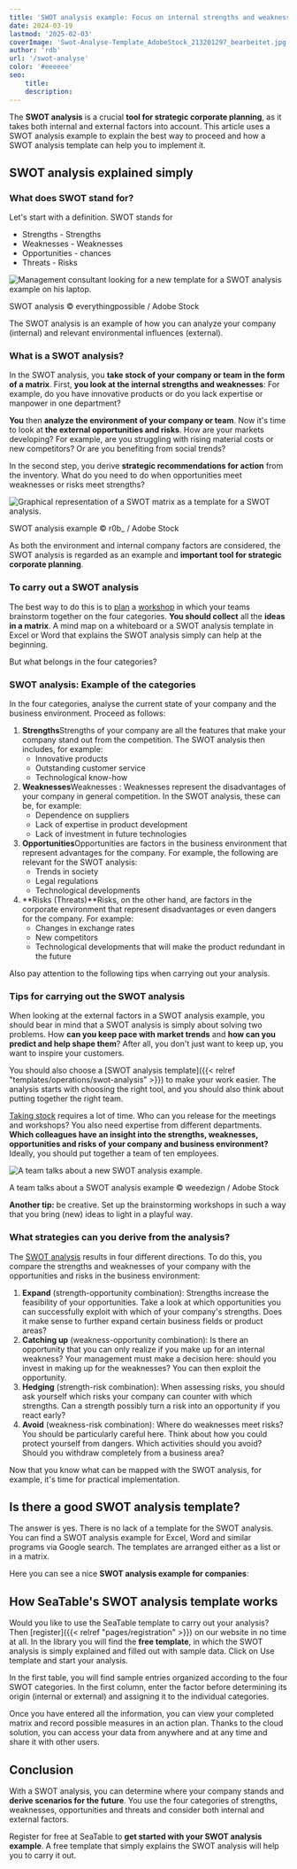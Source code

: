 ```yaml
---
title: 'SWOT analysis example: Focus on internal strengths and weaknesses'
date: 2024-03-19
lastmod: '2025-02-03'
coverImage: 'Swot-Analyse-Template_AdobeStock_213201297_bearbeitet.jpg'
author: 'rdb'
url: '/swot-analyse'
color: '#eeeeee'
seo:
    title:
    description:
---
```


The **SWOT analysis** is a crucial **tool for strategic corporate planning**, as it takes both internal and external factors into account. This article uses a SWOT analysis example to explain the best way to proceed and how a SWOT analysis template can help you to implement it.

## SWOT analysis explained simply

### What does SWOT stand for?

Let's start with a definition. SWOT stands for

- Strengths - Strengths
- Weaknesses - Weaknesses
- Opportunities - chances
- Threats - Risks

![Management consultant looking for a new template for a SWOT analysis example on his laptop.](images/Swot-Analyse-Template_AdobeStock_213201297_bearbeitet.jpg)

SWOT analysis © everythingpossible / Adobe Stock

The SWOT analysis is an example of how you can analyze your company (internal) and relevant environmental influences (external).

### What is a SWOT analysis?

In the SWOT analysis, you **take stock of your company or team in the form of a matrix**. First, **you look at the internal strengths and weaknesses**: For example, do you have innovative products or do you lack expertise or manpower in one department?

**You** then **analyze the environment of your company or team**. Now it's time to look at **the external opportunities and risks**. How are your markets developing? For example, are you struggling with rising material costs or new competitors? Or are you benefiting from social trends?

In the second step, you derive **strategic recommendations for action** from the inventory. What do you need to do when opportunities meet weaknesses or risks meet strengths?

![Graphical representation of a SWOT matrix as a template for a SWOT analysis.](images/Swot-Analyse-template_AdobeStock_41600134_bearbeitet-711x474.jpg)

SWOT analysis example © r0b\_ / Adobe Stock

As both the environment and internal company factors are considered, the SWOT analysis is regarded as an example and **important tool for strategic corporate planning**.

### To carry out a SWOT analysis

The best way to do this is to [plan](https://seatable.io/en/workshop-planen/) a [workshop](https://seatable.io/en/workshop-planen/) in which your teams brainstorm together on the four categories. **You should collect** all the **ideas in a matrix**. A mind map on a whiteboard or a SWOT analysis template in Excel or Word that explains the SWOT analysis simply can help at the beginning.

But what belongs in the four categories?

### SWOT analysis: Example of the categories

In the four categories, analyse the current state of your company and the business environment. Proceed as follows:

1. **Strengths**Strengths of your company are all the features that make your company stand out from the competition. The SWOT analysis then includes, for example:
    - Innovative products
    - Outstanding customer service
    - Technological know-how
2. **Weaknesses**Weaknesses : Weaknesses represent the disadvantages of your company in general competition. In the SWOT analysis, these can be, for example:
    - Dependence on suppliers
    - Lack of expertise in product development
    - Lack of investment in future technologies
3. **Opportunities**Opportunities are factors in the business environment that represent advantages for the company. For example, the following are relevant for the SWOT analysis:
    - Trends in society
    - Legal regulations
    - Technological developments
4. **Risks (Threats)**Risks, on the other hand, are factors in the corporate environment that represent disadvantages or even dangers for the company. For example:
    - Changes in exchange rates
    - New competitors
    - Technological developments that will make the product redundant in the future

Also pay attention to the following tips when carrying out your analysis.

### Tips for carrying out the SWOT analysis

When looking at the external factors in a SWOT analysis example, you should bear in mind that a SWOT analysis is simply about solving two problems. How **can you keep pace with market trends** and **how can you predict and help shape them**? After all, you don't just want to keep up, you want to inspire your customers.

You should also choose a [SWOT analysis template]({{< relref "templates/operations/swot-analysis" >}}) to make your work easier. The analysis starts with choosing the right tool, and you should also think about putting together the right team.

[Taking stock](https://seatable.io/en/inventarliste-vorlagen/) requires a lot of time. Who can you release for the meetings and workshops? You also need expertise from different departments. **Which colleagues have an insight into the strengths, weaknesses, opportunities and risks of your company and business environment?** Ideally, you should put together a team of ten employees.

![A team talks about a new SWOT analysis example.](images/Swot-Analyse-Template_AdobeStock_284656559_bearbeitet-711x474.jpg)

A team talks about a SWOT analysis example © weedezign / Adobe Stock

**Another tip:** be creative. Set up the brainstorming workshops in such a way that you bring (new) ideas to light in a playful way.

### What strategies can you derive from the analysis?

The [SWOT analysis](https://de.wikipedia.org/wiki/SWOT-Analyse) results in four different directions. To do this, you compare the strengths and weaknesses of your company with the opportunities and risks in the business environment:

1. **Expand** (strength-opportunity combination): Strengths increase the feasibility of your opportunities. Take a look at which opportunities you can successfully exploit with which of your company's strengths. Does it make sense to further expand certain business fields or product areas?
2. **Catching up** (weakness-opportunity combination): Is there an opportunity that you can only realize if you make up for an internal weakness? Your management must make a decision here: should you invest in making up for the weaknesses? You can then exploit the opportunity.
3. **Hedging** (strength-risk combination): When assessing risks, you should ask yourself which risks your company can counter with which strengths. Can a strength possibly turn a risk into an opportunity if you react early?
4. **Avoid** (weakness-risk combination): Where do weaknesses meet risks? You should be particularly careful here. Think about how you could protect yourself from dangers. Which activities should you avoid? Should you withdraw completely from a business area?

Now that you know what can be mapped with the SWOT analysis, for example, it's time for practical implementation.

## Is there a good SWOT analysis template?

The answer is yes. There is no lack of a template for the SWOT analysis. You can find a SWOT analysis example for Excel, Word and similar programs via Google search. The templates are arranged either as a list or in a matrix.

Here you can see a nice **SWOT analysis example for companies**:

## How SeaTable's SWOT analysis template works

Would you like to use the SeaTable template to carry out your analysis? Then [register]({{< relref "pages/registration" >}}) on our website in no time at all. In the library you will find the **free template**, in which the SWOT analysis is simply explained and filled out with sample data. Click on Use template and start your analysis.

In the first table, you will find sample entries organized according to the four SWOT categories. In the first column, enter the factor before determining its origin (internal or external) and assigning it to the individual categories.

Once you have entered all the information, you can view your completed matrix and record possible measures in an action plan. Thanks to the cloud solution, you can access your data from anywhere and at any time and share it with other users.

## Conclusion

With a SWOT analysis, you can determine where your company stands and **derive scenarios for the future**. You use the four categories of strengths, weaknesses, opportunities and threats and consider both internal and external factors.

Register for free at SeaTable to **get started with your SWOT analysis example**. A free template that simply explains the SWOT analysis will help you to carry it out.
